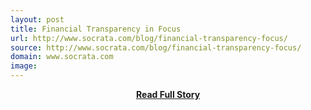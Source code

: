```yaml
---
layout: post
title: Financial Transparency in Focus
url: http://www.socrata.com/blog/financial-transparency-focus/
source: http://www.socrata.com/blog/financial-transparency-focus/
domain: www.socrata.com
image: 
---
```


<p></p>
<center><p><a href="http://www.socrata.com/blog/financial-transparency-focus/" style='padding:25px; font-sze:18px; font-weight: bold;'>Read Full Story</a></p></center>
